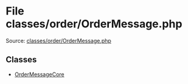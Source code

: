 File classes/order/OrderMessage.php
=========

Source: [classes/order/OrderMessage.php](https://github.com/PrestaShop/PrestaShop/blob/1.6.0.8/classes/order/OrderMessage.php)


Classes
-------

* [OrderMessageCore](class.OrderMessageCore.md)

